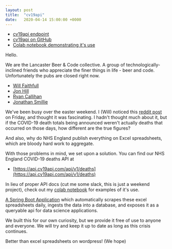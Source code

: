 ```yaml
---
layout: post
title:  "cv19api"
date:   2020-04-14 15:00:00 +0000
---
```

* [cv19api endpoint](https://api.cv19api.com/api/v1/deaths)
* [cv19api on GitHub](https://github.com/lbandc/cv19api)
* [Colab notebook demonstrating it's use](https://colab.research.google.com/drive/1SFKsljWqc2IR5xV1vBzdRu6HFr-Kr1OK#scrollTo=3Ue5Yjg-EppX)

Hello.

We are the Lancaster Beer & Code collective. A group of technologically-inclined friends who appreciate the finer things in life - beer and code. Unfortunately the pubs are closed right now.

* [Will Faithfull](https://www.linkedin.com/in/will-faithfull/)
* [Jon Hill](https://www.linkedin.com/in/jon-hill-604764/)
* [Ryan Callihan](https://www.linkedin.com/in/ryan-callihan/)
* [Jonathan Smillie](https://www.linkedin.com/in/jsmillie/)

We've been busy over the easter weekend. I (Will) noticed this [reddit post](https://www.reddit.com/r/ukpolitics/comments/fykikm/nhs_england_data_broken_down_for_deaths_by_day/) on Friday, and thought it was fascinating. I hadn't thought much about it, but if the COVID-19 death totals being announced weren't actually deaths that occurred on those days, how different are the true figures?

And also, why do NHS England publish everything on Excel spreadsheets, which are bloody hard work to aggregate.

With those problems in mind, we set upon a solution. You can find our NHS England COVID-19 deaths API at

* [https://api.cv19api.com/api/v1/deaths](https://api.cv19api.com/api/v1/deaths)

In lieu of proper API docs (cut me some slack, this is just a weekend project), check out my [colab notebook](https://colab.research.google.com/drive/1SFKsljWqc2IR5xV1vBzdRu6HFr-Kr1OK#scrollTo=3Ue5Yjg-EppX) for examples of it's use.

[A Spring Boot Application](https://github.com/lbandc/cv19api) which automatically scrapes these excel spreadsheets daily, ingests the data into a database, and exposes it as a queryable api for data science applications.

We built this for our own curiosity, but we provide it free of use to anyone and everyone. We will try and keep it up to date as long as this crisis continues.

Better than excel spreadsheets on wordpress! (We hope)